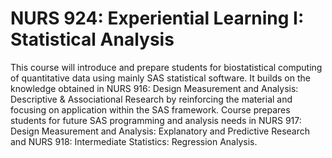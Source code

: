 # NURS 924: Experiential Learning I: Statistical Analysis

This course will introduce and prepare students for biostatistical computing of quantitative data using mainly SAS statistical software. It builds on the knowledge obtained in NURS 916: Design Measurement and Analysis: Descriptive & Associational Research by reinforcing the material and focusing on application within the SAS framework. Course prepares students for future SAS programming and analysis needs in NURS 917: Design Measurement and Analysis: Explanatory and Predictive Research and NURS 918: Intermediate Statistics: Regression Analysis.